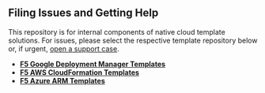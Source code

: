 ## Filing Issues and Getting Help
This repository is for internal components of native cloud template solutions. For issues, please select the respective template repository below or, if urgent, <a href="https://support.f5.com/csp/article/K23782072">open a support case</a>.

- <a href="https://github.com/F5Networks/f5-google-gdm-templates/issues">**F5 Google Deployment Manager Templates**</a>
- <a href="https://github.com/F5Networks/f5-aws-cloudformation/issues">**F5 AWS CloudFormation Templates**</a>
- <a href="https://github.com/F5Networks/f5-azure-arm-templates/issues">**F5 Azure ARM Templates**</a>
